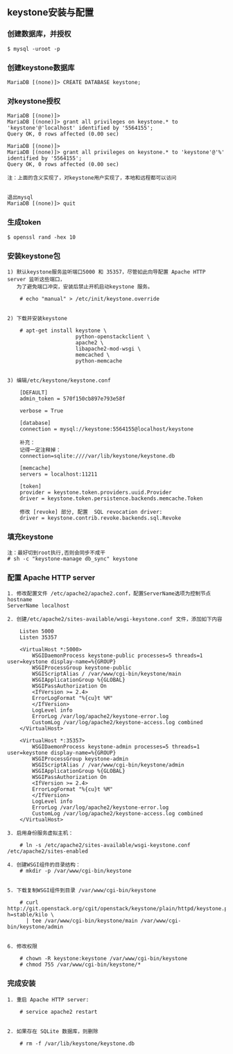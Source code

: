 ## keystone安装与配置


### 创建数据库，并授权

    $ mysql -uroot -p


### 创建keystone数据库

    MariaDB [(none)]> CREATE DATABASE keystone;


### 对keystone授权

    MariaDB [(none)]>
    MariaDB [(none)]> grant all privileges on keystone.* to 'keystone'@'localhost' identified by '5564155';
    Query OK, 0 rows affected (0.00 sec)

    MariaDB [(none)]>
    MariaDB [(none)]> grant all privileges on keystone.* to 'keystone'@'%' identified by '5564155';
    Query OK, 0 rows affected (0.00 sec)

    注：上面的含义实现了，对keystone用户实现了，本地和远程都可以访问


    退出mysql
    MariaDB [(none)]> quit


### 生成token

    $ openssl rand -hex 10


### 安装keystone包


    1) 默认keystone服务监听端口5000 和 35357，尽管如此向导配置 Apache HTTP server 监听这些端口，
       为了避免端口冲突，安装后禁止开机启动keystone 服务。

        # echo "manual" > /etc/init/keystone.override


    2) 下载并安装keystone

        # apt-get install keystone \
                          python-openstackclient \
                          apache2 \
                          libapache2-mod-wsgi \
                          memcached \
                          python-memcache


    3) 编辑/etc/keystone/keystone.conf

        [DEFAULT]
        admin_token = 570f150cb897e793e58f

        verbose = True

        [database]
        connection = mysql://keystone:5564155@localhost/keystone

        补充：
        记得一定注释掉：
        connection=sqlite:////var/lib/keystone/keystone.db

        [memcache]
        servers = localhost:11211

        [token]
        provider = keystone.token.providers.uuid.Provider
        driver = keystone.token.persistence.backends.memcache.Token

        修改 [revoke] 部分, 配置  SQL revocation driver:
        driver = keystone.contrib.revoke.backends.sql.Revoke


### 填充keystone

    注：最好切到root执行,否则会同步不成干
    # sh -c "keystone-manage db_sync" keystone


### 配置 Apache HTTP server


    1. 修改配置文件 /etc/apache2/apache2.conf，配置ServerName选项为控制节点hostname
    ServerName localhost

    2. 创建/etc/apache2/sites-available/wsgi-keystone.conf 文件，添加如下内容

        Listen 5000
        Listen 35357

        <VirtualHost *:5000>
            WSGIDaemonProcess keystone-public processes=5 threads=1 user=keystone display-name=%{GROUP}
            WSGIProcessGroup keystone-public
            WSGIScriptAlias / /var/www/cgi-bin/keystone/main
            WSGIApplicationGroup %{GLOBAL}
            WSGIPassAuthorization On
            <IfVersion >= 2.4>
            ErrorLogFormat "%{cu}t %M"
            </IfVersion>
            LogLevel info
            ErrorLog /var/log/apache2/keystone-error.log
            CustomLog /var/log/apache2/keystone-access.log combined
        </VirtualHost>

        <VirtualHost *:35357>
            WSGIDaemonProcess keystone-admin processes=5 threads=1 user=keystone display-name=%{GROUP}
            WSGIProcessGroup keystone-admin
            WSGIScriptAlias / /var/www/cgi-bin/keystone/admin
            WSGIApplicationGroup %{GLOBAL}
            WSGIPassAuthorization On
            <IfVersion >= 2.4>
            ErrorLogFormat "%{cu}t %M"
            </IfVersion>
            LogLevel info
            ErrorLog /var/log/apache2/keystone-error.log
            CustomLog /var/log/apache2/keystone-access.log combined
        </VirtualHost>

    3. 启用身份服务虚拟主机：

        # ln -s /etc/apache2/sites-available/wsgi-keystone.conf /etc/apache2/sites-enabled

    4. 创建WSGI组件的目录结构：
        # mkdir -p /var/www/cgi-bin/keystone


    5. 下载复制WSGI组件到目录 /var/www/cgi-bin/keystone

        # curl http://git.openstack.org/cgit/openstack/keystone/plain/httpd/keystone.py?h=stable/kilo \
          | tee /var/www/cgi-bin/keystone/main /var/www/cgi-bin/keystone/admin


    6. 修改权限

        # chown -R keystone:keystone /var/www/cgi-bin/keystone
        # chmod 755 /var/www/cgi-bin/keystone/*

### 完成安装

    1. 重启 Apache HTTP server:

        # service apache2 restart


    2. 如果存在 SQLite 数据库，则删除

        # rm -f /var/lib/keystone/keystone.db
